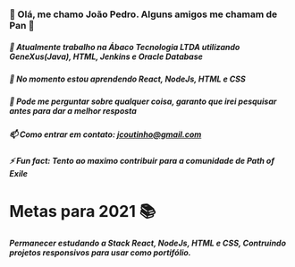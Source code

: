 ### 👋 Olá, me chamo João Pedro. Alguns amigos me chamam de Pan 👋

##### 🔭 Atualmente trabalho na Ábaco Tecnologia LTDA utilizando GeneXus(Java), HTML, Jenkins e Oracle Database
##### 🌱 No momento estou aprendendo React, NodeJs, HTML e CSS
##### 💬 Pode me perguntar sobre qualquer coisa, garanto que irei pesquisar antes para dar a melhor resposta
##### 📫 Como entrar em contato: jcoutinho@gmail.com
##### ⚡ Fun fact: Tento ao maximo contribuir para a comunidade de Path of Exile

# Metas para 2021 📚
##### Permanecer estudando a Stack React, NodeJs, HTML e CSS, Contruindo projetos responsivos para usar como portifólio.
